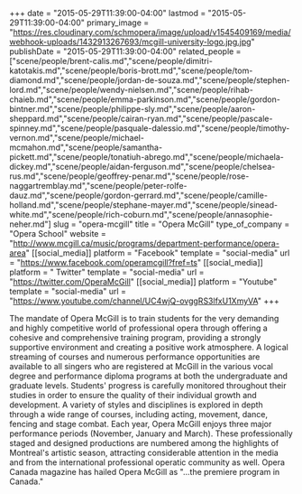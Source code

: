 +++
date = "2015-05-29T11:39:00-04:00"
lastmod = "2015-05-29T11:39:00-04:00"
primary_image = "https://res.cloudinary.com/schmopera/image/upload/v1545409169/media/webhook-uploads/1432913267693/mcgill-university-logo.jpg.jpg"
publishDate = "2015-05-29T11:39:00-04:00"
related_people = ["scene/people/brent-calis.md","scene/people/dimitri-katotakis.md","scene/people/boris-brott.md","scene/people/tom-diamond.md","scene/people/jordan-de-souza.md","scene/people/stephen-lord.md","scene/people/wendy-nielsen.md","scene/people/rihab-chaieb.md","scene/people/emma-parkinson.md","scene/people/gordon-bintner.md","scene/people/philippe-sly.md","scene/people/aaron-sheppard.md","scene/people/cairan-ryan.md","scene/people/pascale-spinney.md","scene/people/pasquale-dalessio.md","scene/people/timothy-vernon.md","scene/people/michael-mcmahon.md","scene/people/samantha-pickett.md","scene/people/tonatiuh-abrego.md","scene/people/michaela-dickey.md","scene/people/aidan-ferguson.md","scene/people/chelsea-rus.md","scene/people/geoffrey-penar.md","scene/people/rose-naggartremblay.md","scene/people/peter-rolfe-dauz.md","scene/people/gordon-gerrard.md","scene/people/camille-holland.md","scene/people/stephane-mayer.md","scene/people/sinead-white.md","scene/people/rich-coburn.md","scene/people/annasophie-neher.md"]
slug = "opera-mcgill"
title = "Opera McGill"
type_of_company = "Opera School"
website = "http://www.mcgill.ca/music/programs/department-performance/opera-area"
[[social_media]]
platform = "Facebook"
template = "social-media"
url = "https://www.facebook.com/operamcgill?fref=ts"
[[social_media]]
platform = " Twitter"
template = "social-media"
url = "https://twitter.com/OperaMcGill"
[[social_media]]
platform = "Youtube"
template = "social-media"
url = "https://www.youtube.com/channel/UC4wjQ-ovggRS3lfxU1XmyVA"
+++

The mandate of Opera McGill is to train students for the very demanding and highly competitive world of professional opera through offering a cohesive and comprehensive training program, providing a strongly supportive environment and creating a positive work atmosphere. A logical streaming of courses and numerous performance opportunities are available to all singers who are registered at McGill in the various vocal degree and performance diploma programs at both the undergraduate and graduate levels. Students' progress is carefully monitored throughout their studies in order to ensure the quality of their individual growth and development. A variety of styles and disciplines is explored in depth through a wide range of courses, including acting, movement, dance, fencing and stage combat. Each year, Opera McGill enjoys three major performance periods (November, January and March). These professionally staged and designed productions are numbered among the highlights of Montreal's artistic season, attracting considerable attention in the media and from the international professional operatic community as well. Opera Canada magazine has hailed Opera McGill as "...the premiere program in Canada."
